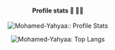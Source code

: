 
<h4 align="center">Profile stats 🤖 👨‍💻</h4>
<p align="center"><img src="https://github-readme-stats.vercel.app/api?username=Mohamed-Yahyaa&show_icons=true&theme=synthwave" alt="Mohamed-Yahyaa:: Profile Stats"/></p>

<p align="center"><img src="https://github-readme-stats.vercel.app/api/top-langs/?username=Mohamed-Yahyaa&langs_count=10&theme=tokyonight&layout=compact" alt="Mohamed-Yahyaa: Top Langs"/></p>
